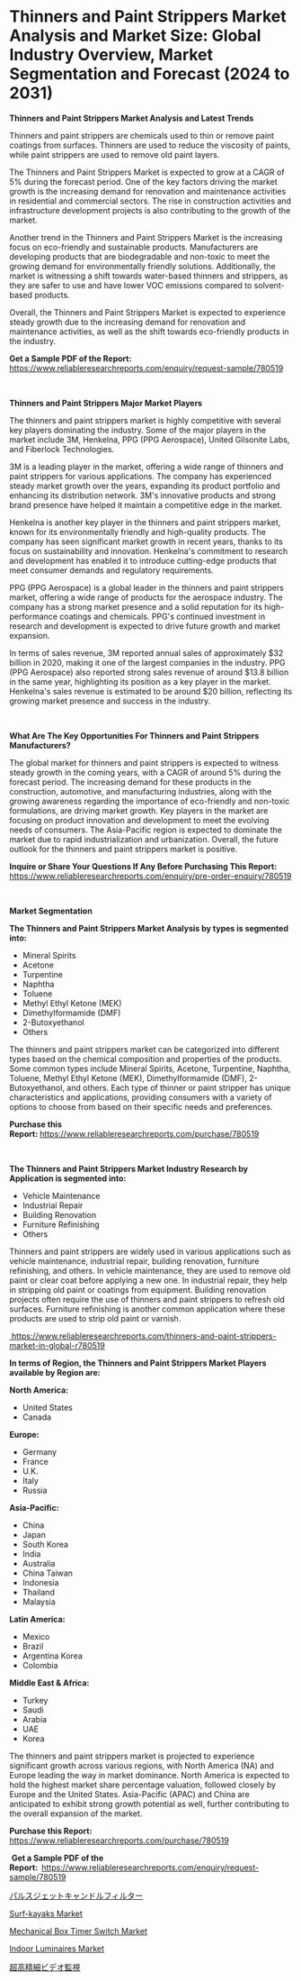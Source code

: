 <p><h1>Thinners and Paint Strippers Market Analysis and Market Size: Global Industry Overview, Market Segmentation and Forecast (2024 to 2031)</h1></p><p><strong>Thinners and Paint Strippers Market Analysis and Latest Trends</strong></p>
<p><p>Thinners and paint strippers are chemicals used to thin or remove paint coatings from surfaces. Thinners are used to reduce the viscosity of paints, while paint strippers are used to remove old paint layers.</p><p>The Thinners and Paint Strippers Market is expected to grow at a CAGR of 5% during the forecast period. One of the key factors driving the market growth is the increasing demand for renovation and maintenance activities in residential and commercial sectors. The rise in construction activities and infrastructure development projects is also contributing to the growth of the market.</p><p>Another trend in the Thinners and Paint Strippers Market is the increasing focus on eco-friendly and sustainable products. Manufacturers are developing products that are biodegradable and non-toxic to meet the growing demand for environmentally friendly solutions. Additionally, the market is witnessing a shift towards water-based thinners and strippers, as they are safer to use and have lower VOC emissions compared to solvent-based products.</p><p>Overall, the Thinners and Paint Strippers Market is expected to experience steady growth due to the increasing demand for renovation and maintenance activities, as well as the shift towards eco-friendly products in the industry.</p></p>
<p><strong>Get a Sample PDF of the Report:&nbsp;</strong> <a href="https://www.reliableresearchreports.com/enquiry/request-sample/780519">https://www.reliableresearchreports.com/enquiry/request-sample/780519</a></p>
<p>&nbsp;</p>
<p><strong>Thinners and Paint Strippers Major Market Players</strong></p>
<p><p>The thinners and paint strippers market is highly competitive with several key players dominating the industry. Some of the major players in the market include 3M, Henkelna, PPG (PPG Aerospace), United Gilsonite Labs, and Fiberlock Technologies.</p><p>3M is a leading player in the market, offering a wide range of thinners and paint strippers for various applications. The company has experienced steady market growth over the years, expanding its product portfolio and enhancing its distribution network. 3M's innovative products and strong brand presence have helped it maintain a competitive edge in the market.</p><p>Henkelna is another key player in the thinners and paint strippers market, known for its environmentally friendly and high-quality products. The company has seen significant market growth in recent years, thanks to its focus on sustainability and innovation. Henkelna's commitment to research and development has enabled it to introduce cutting-edge products that meet consumer demands and regulatory requirements.</p><p>PPG (PPG Aerospace) is a global leader in the thinners and paint strippers market, offering a wide range of products for the aerospace industry. The company has a strong market presence and a solid reputation for its high-performance coatings and chemicals. PPG's continued investment in research and development is expected to drive future growth and market expansion.</p><p>In terms of sales revenue, 3M reported annual sales of approximately $32 billion in 2020, making it one of the largest companies in the industry. PPG (PPG Aerospace) also reported strong sales revenue of around $13.8 billion in the same year, highlighting its position as a key player in the market. Henkelna's sales revenue is estimated to be around $20 billion, reflecting its growing market presence and success in the industry.</p></p>
<p>&nbsp;</p>
<p><strong>What Are The Key Opportunities For Thinners and Paint Strippers Manufacturers?</strong></p>
<p><p>The global market for thinners and paint strippers is expected to witness steady growth in the coming years, with a CAGR of around 5% during the forecast period. The increasing demand for these products in the construction, automotive, and manufacturing industries, along with the growing awareness regarding the importance of eco-friendly and non-toxic formulations, are driving market growth. Key players in the market are focusing on product innovation and development to meet the evolving needs of consumers. The Asia-Pacific region is expected to dominate the market due to rapid industrialization and urbanization. Overall, the future outlook for the thinners and paint strippers market is positive.</p></p>
<p><strong>Inquire or Share Your Questions If Any Before Purchasing This Report:</strong> <a href="https://www.reliableresearchreports.com/enquiry/pre-order-enquiry/780519">https://www.reliableresearchreports.com/enquiry/pre-order-enquiry/780519</a></p>
<p>&nbsp;</p>
<p><strong>Market Segmentation</strong></p>
<p><strong>The Thinners and Paint Strippers Market Analysis by types is segmented into:</strong></p>
<p><ul><li>Mineral Spirits</li><li>Acetone</li><li>Turpentine</li><li>Naphtha</li><li>Toluene</li><li>Methyl Ethyl Ketone (MEK)</li><li>Dimethylformamide (DMF)</li><li>2-Butoxyethanol</li><li>Others</li></ul></p>
<p><p>The thinners and paint strippers market can be categorized into different types based on the chemical composition and properties of the products. Some common types include Mineral Spirits, Acetone, Turpentine, Naphtha, Toluene, Methyl Ethyl Ketone (MEK), Dimethylformamide (DMF), 2-Butoxyethanol, and others. Each type of thinner or paint stripper has unique characteristics and applications, providing consumers with a variety of options to choose from based on their specific needs and preferences.</p></p>
<p><strong>Purchase this Report:&nbsp;</strong><a href="https://www.reliableresearchreports.com/purchase/780519">https://www.reliableresearchreports.com/purchase/780519</a></p>
<p>&nbsp;</p>
<p><strong>The Thinners and Paint Strippers Market Industry Research by Application is segmented into:</strong></p>
<p><ul><li>Vehicle Maintenance</li><li>Industrial Repair</li><li>Building Renovation</li><li>Furniture Refinishing</li><li>Others</li></ul></p>
<p><p>Thinners and paint strippers are widely used in various applications such as vehicle maintenance, industrial repair, building renovation, furniture refinishing, and others. In vehicle maintenance, they are used to remove old paint or clear coat before applying a new one. In industrial repair, they help in stripping old paint or coatings from equipment. Building renovation projects often require the use of thinners and paint strippers to refresh old surfaces. Furniture refinishing is another common application where these products are used to strip old paint or varnish.</p></p>
<p><a href="https://www.reliableresearchreports.com/thinners-and-paint-strippers-market-in-global-r780519">&nbsp;https://www.reliableresearchreports.com/thinners-and-paint-strippers-market-in-global-r780519</a></p>
<p><strong>In terms of Region, the Thinners and Paint Strippers Market Players available by Region are:</strong></p>
<p>
    <p> <strong> North America: </strong>
        <ul>
            <li>United States</li>
            <li>Canada</li>
        </ul>
        </p> 
    <p> <strong> Europe: </strong>
        <ul>
            <li>Germany</li>
            <li>France</li>
            <li>U.K.</li>
            <li>Italy</li>
            <li>Russia</li>
        </ul>
        </p> 
    <p> <strong> Asia-Pacific: </strong>
        <ul>
            <li>China</li>
            <li>Japan</li>
            <li>South Korea</li>
            <li>India</li>
            <li>Australia</li>
            <li>China Taiwan</li>
            <li>Indonesia</li>
            <li>Thailand</li>
            <li>Malaysia</li>
        </ul>
        </p> 
    <p> <strong> Latin America: </strong>
        <ul>
            <li>Mexico</li>
            <li>Brazil</li>
            <li>Argentina Korea</li>
            <li>Colombia</li>
        </ul>
        </p> 
    <p> <strong> Middle East & Africa: </strong>
        <ul>
            <li>Turkey</li>
            <li>Saudi</li>
            <li>Arabia</li>
            <li>UAE</li>
            <li>Korea</li>
        </ul>
    </p>
    </p>
<p><p>The thinners and paint strippers market is projected to experience significant growth across various regions, with North America (NA) and Europe leading the way in market dominance. North America is expected to hold the highest market share percentage valuation, followed closely by Europe and the United States. Asia-Pacific (APAC) and China are anticipated to exhibit strong growth potential as well, further contributing to the overall expansion of the market.</p></p>
<p><strong>Purchase this Report: </strong><a href="https://www.reliableresearchreports.com/purchase/780519">https://www.reliableresearchreports.com/purchase/780519</a></p>
<p>&nbsp;<strong>Get a Sample PDF of the Report:&nbsp;&nbsp;</strong><a href="https://www.reliableresearchreports.com/enquiry/request-sample/780519">https://www.reliableresearchreports.com/enquiry/request-sample/780519</a></p>
<p><strong></strong></p>
<p><p><a href="https://github.com/RodHoppe07/Market-Research-Report-List-2/blob/main/6260174110353.md">パルスジェットキャンドルフィルター</a></p><p><a href="https://github.com/mbisetmhermsr/Market-Research-Report-List-2/blob/main/surf-kayaks-market.md">Surf-kayaks Market</a></p><p><a href="https://issuu.com/reportprime-2/docs/mechanical-box-timer-switch-market-size-2030.pptx">Mechanical Box Timer Switch Market</a></p><p><a href="https://issuu.com/reportprime-2/docs/indoor-luminaires-market-size-2030.pptx">Indoor Luminaires Market</a></p><p><a href="https://github.com/laurenreichert/Market-Research-Report-List-2/blob/main/6708551110352.md">超高精細ビデオ監視</a></p></p>